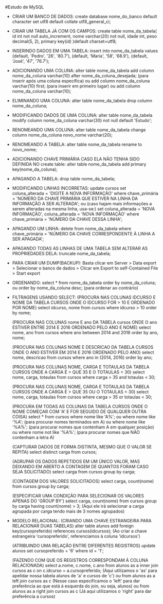 #Estudo de MySQL

- CRIAR UM BANCO DE DADOS:
	create database nome_do_banco
	default character set utf8
	default collate utf8_general_ci;

- CRIAR UM TABELA JÁ COM OS CAMPOS:
	create table nome_da_tabela(
	id int not null auto_increment,
	nome varchar(20) not null,
	idade int,
	peso decimal(5, 2),
	primary key(id)
	)default charset=utf8;

- INSERINDO DADOS EM UMA TABELA:
	insert into nome_da_tabela values
	(default, 'Pedro', '26', '80.7'),
	(default, 'Maria', '58', '68.9'),
	(default, 'José', '47', '76.7');

- ADICIONANDO UMA COLUNA:
	alter table nome_da_tabela
	add column nome_da_coluna varchar(10) after nome_da_coluna_desejada; (para inserir após uma coluna específica)
ou	add column nome_da_coluna varchar(10) first; (para inserir em primeiro lugar)
ou	add column nome_da_coluna varchar(10);

- ELIMINANDO UMA COLUNA:
	alter table nome_da_tabela
	drop column nome_da_coluna;

- MODIFICANDO DADOS DE UMA COLUNA:
	alter table nome_da_tabela
	modify column nome_da_coluna varchar(30) not null default 'Estudo';

- RENOMEANDO UMA COLUNA:
	alter table nome_da_tabela
	change column nome_da_coluna novo_nome varchar(20);
- RENOMEANDO A TABELA:
	alter table nome_da_tabela
	rename to novo_nome;

- ADICIONANDO CHAVE PRIMÁRIA CASO ELA NÃO TENHA SIDO DEFINIDA NO create table:
	alter table nome_da_tabela
	add primary key(nome_da_coluna);

- APAGANDO A TABELA:
	drop table nome_da_tabela;

- MODIFICANDO LINHAS INCORRETAS:
	update cursos
	set coluna_alterada = 'DIGITE A NOVA INFORMAÇÃO'
	where chave_primária = 'NÚMERO DA CHAVE PRIMÁRIA QUE ESTIVER NA LINHA DA INFORMAÇÃO A SER ALTERADA';
ou	(caso hajam mais informações a serem alteradas na mesma linha, usa-se:)
	set coluna_alterada = 'NOVA INFORMAÇÃO', coluna_alterada = 'NOVA INFORMAÇÃO'
	where chave_primária = 'NÚMERO DA CHAVE DESSA LINHA';

- APAGANDO UM LINHA:
	delete from nome_da_tabela
	where chave_primária = 'NÚMERO DA CHAVE CORRESPONDENTE À LINHA A SER APAGADA';

- APAGANDO TODAS AS LINHAS DE UMA TABELA SEM ALTERAR AS PROPRIEDADES DELA:
	truncate nome_da_tabela;

- PARA CRIAR UM DUMP(BACKUP):
	Basta clicar em Server > Data export > Selecionar o banco de dados > Clicar em Export to self-Contained File > Start export

- ORDENANDO:
	select * from nome_da_tabela
	order by nome_da_coluna;
ou	order by nome_da_coluna desc; (para ordenar ao contrário)

- FILTRAGENS USANDO SELECT:
	(PROCURA NAS COLUNAS IDCURSO E NOME DA TABELA CURSOS ONDE O IDCURSO FOR > 10 E ORDENADO POR NOME)
	select idcurso, nome from cursos
	where idcurso > 10
	order by nome;

	(PROCURA NAS COLUNAS nome E ano DA TABELA cursos ONDE O ano ESTIVER ENTRE 2014 E 2016 ORDENADO PELO ANO E NOME)
	select nome, ano from cursos
	where ano between 2014 and 2016
	order by ano, nome;

	(PROCURA NAS COLUNAS NOME E DESCRICAO DA TABELA CURSOS ONDE O ANO ESTIVER EM 2014 E 2016 ORDENADO PELO ANO)
	select nome, descricao from cursos
	where ano in (2014, 2016)
	order by ano;

	(PROCURA NAS COLUNAS NOME, CARGA E TOTAULAS DA TABELA CURSOS ONDE A CARGA É > QUE 35 E O TOTAULAS < 30)
	select nome, carga, totaulas from cursos
	where carga > 35 and totaulas < 30;

	(PROCURA NAS COLUNAS NOME, CARGA E TOTAULAS DA TABELA CURSOS ONDE A CARGA É > QUE 35 OU O TOTAULAS < 30)
	select nome, carga, totaulas from cursos
	where carga > 35 or totaulas < 30;

	(PROCURA EM TODAS AS COLUNAS DA TABELA CURSOS ONDE O NOME COMEÇAR COM 'A' E FOR SEGUIDO DE QUALQUER OUTRA COISA)
	select * from cursos
	where nome like 'A%';
ou	where nome like '%A'; (para procurar nomes terminados em A)
ou	where nome like '%A%'; (para procurar nomes que contenham A em qualquer posição)
ou 	where nome not like '%A%'; (para procurar nomes que NÃO contenham a letra A)

	(CAPTURAR DADOS DE FORMA DISTINTA, MESMO QUE O VALOR SE REPITA)
	select distinct carga from cursos;

	(AGRUPAR OS DADOS REPETIDOS EM UM ÚNICO VALOR, MAS DEIXANDO EM ABERTO A CONTAGEM DE QUANTOS FORAM CASO SEJA SOLICITADO)
	select carga from cursos
	group by carga;
	
	(CONTAGEM DOS VALORES SOLICITADOS)
	select carga, count(nome) from cursos
	group by carga;
	
	(ESPECIFICAR UMA CONDIÇÃO PARA SELECIONAR OS VALORES APENAS DO 'GROUP BY')
	select carga, count(nome) from cursos
	group by carga
	having count(nome) > 3; (Aqui ele irá selecionar a carga agrupada por carga tendo mais de 3 nomes agrupados)

- MODELO RELACIONAL:
	(CRIANDO UMA CHAVE ESTRANGEIRA PARA RELACIONAR DUAS TABELAS)
	alter table alunos
	add foreign key(cursopreferido)
	references cursos(idcursos); (Ao criar a chave estrangeira 'cursopreferido', referenciamos à coluna 'idcursos')

	(ATRIBUINDO UMA RELAÇÃO ENTRE DIFERENTES REGISTROS)
	update alunos
	set cursopreferido = '6'
	where id = '1'; 
	
	(FAZENDO COM QUE OS REGISTROS CORRESPONDAM À COLUNA RELACIONADA)
	select a.nome, c.nome, c.ano
	from alunos as a inner join cursos as c
	on c.idcurso = a.cursopreferido; (Aqui utilizamos o 'as' para apelidar nossa tabela alunos de 'a' e cursos de 'c')
ou	from alunos as a left join cursos as c (Nesse caso especificamos o 'left' para dar preferência ao que está á esquerda do join, ou seja, alunos)
ou	from alunos as a right join cursos as c (Já aqui utilizamos o 'right' para dar preferência a cursos)

